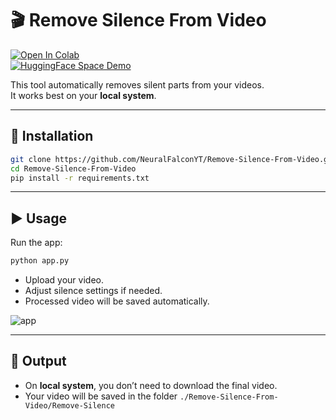 
# 🎬 Remove Silence From Video  

[![Open In Colab](https://colab.research.google.com/assets/colab-badge.svg)](https://colab.research.google.com/github/NeuralFalconYT/Remove-Silence-From-Video/blob/main/Remove_Silence_From_Video.ipynb) <br>
[![HuggingFace Space Demo](https://img.shields.io/badge/🤗-Space%20demo-yellow)](https://huggingface.co/spaces/NeuralFalcon/Remove-Silence-From-Video)

This tool automatically removes silent parts from your videos.  
It works best on your **local system**.  

---

## 🚀 Installation  

```bash
git clone https://github.com/NeuralFalconYT/Remove-Silence-From-Video.git
cd Remove-Silence-From-Video
pip install -r requirements.txt
````

---

## ▶️ Usage

Run the app:

```bash
python app.py
```

* Upload your video.
* Adjust silence settings if needed.
* Processed video will be saved automatically.

![app](https://github.com/user-attachments/assets/0e66847d-23ed-4112-b877-2a6520e50695)

---

## 📂 Output

* On **local system**, you don’t need to download the final video.
* Your video will be saved in the folder ```./Remove-Silence-From-Video/Remove-Silence```


